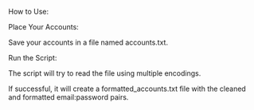 How to Use:

Place Your Accounts:

Save your accounts in a file named accounts.txt.

Run the Script:

The script will try to read the file using multiple encodings.

If successful, it will create a formatted_accounts.txt file with the cleaned and formatted email:password pairs.
